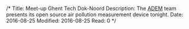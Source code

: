/*
Title: Meet-up Ghent Tech Dok-Noord
Description: The <a href="https://dotburo.org/adem/" rel="noopener">ADEM</a> team presents its open source air pollution measurement device tonight.
Date: 2016-08-25
Modified: 2016-08-25
Read: 0
*/